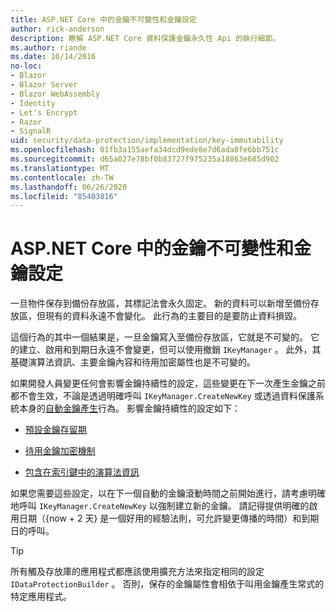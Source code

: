 ```yaml
---
title: ASP.NET Core 中的金鑰不可變性和金鑰設定
author: rick-anderson
description: 瞭解 ASP.NET Core 資料保護金鑰永久性 Api 的執行細節。
ms.author: riande
ms.date: 10/14/2016
no-loc:
- Blazor
- Blazor Server
- Blazor WebAssembly
- Identity
- Let's Encrypt
- Razor
- SignalR
uid: security/data-protection/implementation/key-immutability
ms.openlocfilehash: 01fb3a155aefa34dcd9ede8e7d6ada8fe6bb751c
ms.sourcegitcommit: d65a027e78bf0b83727f975235a18863e685d902
ms.translationtype: MT
ms.contentlocale: zh-TW
ms.lasthandoff: 06/26/2020
ms.locfileid: "85403816"
---
```

# <a name="key-immutability-and-key-settings-in-aspnet-core"></a>ASP.NET Core 中的金鑰不可變性和金鑰設定

一旦物件保存到備份存放區，其標記法會永久固定。 新的資料可以新增至備份存放區，但現有的資料永遠不會變化。 此行為的主要目的是要防止資料損毀。

這個行為的其中一個結果是，一旦金鑰寫入至備份存放區，它就是不可變的。 它的建立、啟用和到期日永遠不會變更，但可以使用撤銷 `IKeyManager` 。 此外，其基礎演算法資訊、主要金鑰內容和待用加密屬性也是不可變的。

如果開發人員變更任何會影響金鑰持續性的設定，這些變更在下一次產生金鑰之前都不會生效，不論是透過明確呼叫 `IKeyManager.CreateNewKey` 或透過資料保護系統本身的[自動金鑰產生](xref:security/data-protection/implementation/key-management#data-protection-implementation-key-management)行為。 影響金鑰持續性的設定如下：

* [預設金鑰存留期](xref:security/data-protection/implementation/key-management#data-protection-implementation-key-management)

* [待用金鑰加密機制](xref:security/data-protection/implementation/key-encryption-at-rest)

* [包含在索引鍵中的演算法資訊](xref:security/data-protection/configuration/overview#changing-algorithms-with-usecryptographicalgorithms)

如果您需要這些設定，以在下一個自動的金鑰滾動時間之前開始進行，請考慮明確地呼叫 `IKeyManager.CreateNewKey` 以強制建立新的金鑰。 請記得提供明確的啟用日期（{now + 2 天} 是一個好用的經驗法則，可允許變更傳播的時間）和到期日的呼叫。

>[!TIP]
> 所有觸及存放庫的應用程式都應該使用擴充方法來指定相同的設定 `IDataProtectionBuilder` 。 否則，保存的金鑰屬性會相依于叫用金鑰產生常式的特定應用程式。

